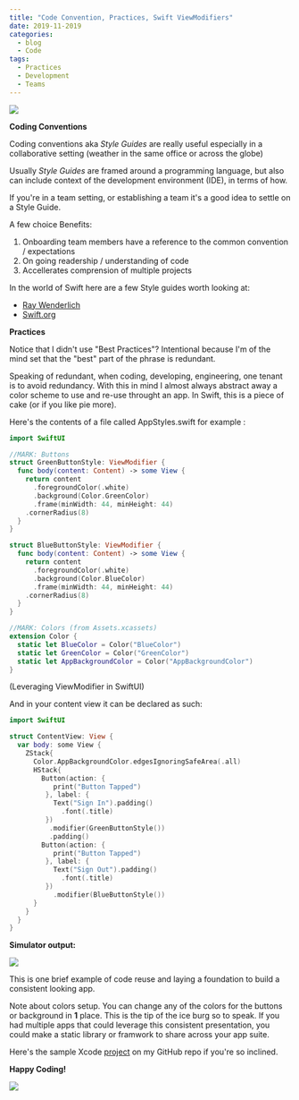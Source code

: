```yaml
---
title: "Code Convention, Practices, Swift ViewModifiers"
date: 2019-11-2019
categories:
  - blog
  - Code
tags:
  - Practices
  - Development
  - Teams
---
```

![](https://cjazz.github.io/assets/images/CodeConventionImage.jpg)

**Coding Conventions**

Coding conventions aka *Style Guides* are really useful especially in a collaborative
setting (weather in the same office or across the globe)

Usually *Style Guides* are framed around a programming language, but also can include context of the development environment (IDE), in terms of how.   

If you're in a team setting, or establishing a team it's a good idea to settle on a Style Guide.

A few choice Benefits:

1. Onboarding team members have a reference to the common convention / expectations
2. On going readership / understanding of code
3. Accellerates comprension of multiple projects

In the world of Swift here are a few Style guides worth looking at:

* [Ray Wenderlich](https://github.com/raywenderlich/swift-style-guide)
* [Swift.org](https://swift.org/documentation/api-design-guidelines/)

**Practices**

Notice that I didn't use "Best Practices"?   Intentional because I'm of the mind set that the 
"best" part of the phrase is redundant.

Speaking of redundant, when coding, developing, engineering, one tenant is to avoid redundancy.
With this in mind I almost always abstract away a color scheme to use and re-use throught an app.   In Swift, this is a piece of cake (or if you like pie more).

Here's the contents of a file called AppStyles.swift for example :

```swift
import SwiftUI

//MARK: Buttons
struct GreenButtonStyle: ViewModifier {
  func body(content: Content) -> some View {
    return content
      .foregroundColor(.white)
      .background(Color.GreenColor)
      .frame(minWidth: 44, minHeight: 44)
    .cornerRadius(8)
  }
}

struct BlueButtonStyle: ViewModifier {
  func body(content: Content) -> some View {
    return content
      .foregroundColor(.white)
      .background(Color.BlueColor)
      .frame(minWidth: 44, minHeight: 44)
    .cornerRadius(8)
  }
}

//MARK: Colors (from Assets.xcassets)
extension Color {
  static let BlueColor = Color("BlueColor")
  static let GreenColor = Color("GreenColor")
  static let AppBackgroundColor = Color("AppBackgroundColor")
}
```
(Leveraging ViewModifier in SwiftUI)

And in your content view it can be declared as such:

```swift
import SwiftUI

struct ContentView: View {
  var body: some View {
    ZStack{
      Color.AppBackgroundColor.edgesIgnoringSafeArea(.all)
      HStack{
        Button(action: {
           print("Button Tapped")
         }, label: {
           Text("Sign In").padding()
             .font(.title)
         })
          .modifier(GreenButtonStyle())
          .padding()
        Button(action: {
           print("Button Tapped")
         }, label: {
           Text("Sign Out").padding()
             .font(.title)
         })
           .modifier(BlueButtonStyle())
      }
    }
  }
}
```
**Simulator output:**

![](https://cjazz.github.io/assets/images/SimpleStyleOutput.jpg)

This is one brief example of code reuse and laying a foundation to build a consistent looking app.

Note about colors setup.  You can change any of the colors for the buttons or background in **1** place.    This is the tip of the ice burg so to speak.  If you had multiple apps that could 
leverage this consistent presentation, you could make a static library or framwork to share
across your app suite.

Here's the sample Xcode [project](https://github.com/cjazz/SimpleStyleExample) on my GitHub repo if you're so inclined.

**Happy Coding!**

![](https://cjazz.github.io/assets/images/clipartwiki.com-development-clipart-408069.png)






 
